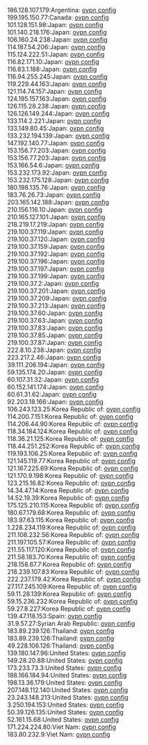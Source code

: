 186.128.107.179:Argentina: [ovpn config](vpn/186_128_107_179.ovpn)  
199.195.150.77:Canada: [ovpn config](vpn/199_195_150_77.ovpn)  
101.128.151.98:Japan: [ovpn config](vpn/101_128_151_98.ovpn)  
101.140.218.176:Japan: [ovpn config](vpn/101_140_218_176.ovpn)  
106.160.24.238:Japan: [ovpn config](vpn/106_160_24_238.ovpn)  
114.187.54.206:Japan: [ovpn config](vpn/114_187_54_206.ovpn)  
115.124.222.51:Japan: [ovpn config](vpn/115_124_222_51.ovpn)  
116.82.171.10:Japan: [ovpn config](vpn/116_82_171_10.ovpn)  
116.83.1.188:Japan: [ovpn config](vpn/116_83_1_188.ovpn)  
116.94.255.245:Japan: [ovpn config](vpn/116_94_255_245.ovpn)  
119.229.44.163:Japan: [ovpn config](vpn/119_229_44_163.ovpn)  
121.114.74.157:Japan: [ovpn config](vpn/121_114_74_157.ovpn)  
124.195.157.163:Japan: [ovpn config](vpn/124_195_157_163.ovpn)  
126.115.28.238:Japan: [ovpn config](vpn/126_115_28_238.ovpn)  
126.126.149.244:Japan: [ovpn config](vpn/126_126_149_244.ovpn)  
133.114.2.221:Japan: [ovpn config](vpn/133_114_2_221.ovpn)  
133.149.80.45:Japan: [ovpn config](vpn/133_149_80_45.ovpn)  
133.232.194.139:Japan: [ovpn config](vpn/133_232_194_139.ovpn)  
147.192.140.77:Japan: [ovpn config](vpn/147_192_140_77.ovpn)  
153.156.77.203:Japan: [ovpn config](vpn/153_156_77_203.ovpn)  
153.156.77.203:Japan: [ovpn config](vpn/153_156_77_203.ovpn)  
153.166.54.6:Japan: [ovpn config](vpn/153_166_54_6.ovpn)  
153.232.173.92:Japan: [ovpn config](vpn/153_232_173_92.ovpn)  
153.232.175.128:Japan: [ovpn config](vpn/153_232_175_128.ovpn)  
180.198.135.76:Japan: [ovpn config](vpn/180_198_135_76.ovpn)  
183.76.26.73:Japan: [ovpn config](vpn/183_76_26_73.ovpn)  
203.165.142.188:Japan: [ovpn config](vpn/203_165_142_188.ovpn)  
210.156.116.10:Japan: [ovpn config](vpn/210_156_116_10.ovpn)  
210.165.127.101:Japan: [ovpn config](vpn/210_165_127_101.ovpn)  
218.219.17.219:Japan: [ovpn config](vpn/218_219_17_219.ovpn)  
219.100.37.119:Japan: [ovpn config](vpn/219_100_37_119.ovpn)  
219.100.37.120:Japan: [ovpn config](vpn/219_100_37_120.ovpn)  
219.100.37.159:Japan: [ovpn config](vpn/219_100_37_159.ovpn)  
219.100.37.192:Japan: [ovpn config](vpn/219_100_37_192.ovpn)  
219.100.37.196:Japan: [ovpn config](vpn/219_100_37_196.ovpn)  
219.100.37.197:Japan: [ovpn config](vpn/219_100_37_197.ovpn)  
219.100.37.199:Japan: [ovpn config](vpn/219_100_37_199.ovpn)  
219.100.37.2:Japan: [ovpn config](vpn/219_100_37_2.ovpn)  
219.100.37.201:Japan: [ovpn config](vpn/219_100_37_201.ovpn)  
219.100.37.209:Japan: [ovpn config](vpn/219_100_37_209.ovpn)  
219.100.37.213:Japan: [ovpn config](vpn/219_100_37_213.ovpn)  
219.100.37.60:Japan: [ovpn config](vpn/219_100_37_60.ovpn)  
219.100.37.63:Japan: [ovpn config](vpn/219_100_37_63.ovpn)  
219.100.37.83:Japan: [ovpn config](vpn/219_100_37_83.ovpn)  
219.100.37.85:Japan: [ovpn config](vpn/219_100_37_85.ovpn)  
219.100.37.87:Japan: [ovpn config](vpn/219_100_37_87.ovpn)  
222.8.10.238:Japan: [ovpn config](vpn/222_8_10_238.ovpn)  
223.217.2.46:Japan: [ovpn config](vpn/223_217_2_46.ovpn)  
39.111.206.194:Japan: [ovpn config](vpn/39_111_206_194.ovpn)  
59.135.174.20:Japan: [ovpn config](vpn/59_135_174_20.ovpn)  
60.107.31.32:Japan: [ovpn config](vpn/60_107_31_32.ovpn)  
60.152.141.174:Japan: [ovpn config](vpn/60_152_141_174.ovpn)  
60.61.31.62:Japan: [ovpn config](vpn/60_61_31_62.ovpn)  
92.203.18.166:Japan: [ovpn config](vpn/92_203_18_166.ovpn)  
106.243.123.25:Korea Republic of: [ovpn config](vpn/106_243_123_25.ovpn)  
114.200.7.151:Korea Republic of: [ovpn config](vpn/114_200_7_151.ovpn)  
114.206.44.90:Korea Republic of: [ovpn config](vpn/114_206_44_90.ovpn)  
118.34.184.124:Korea Republic of: [ovpn config](vpn/118_34_184_124.ovpn)  
118.36.21.125:Korea Republic of: [ovpn config](vpn/118_36_21_125.ovpn)  
118.44.251.252:Korea Republic of: [ovpn config](vpn/118_44_251_252.ovpn)  
119.193.106.25:Korea Republic of: [ovpn config](vpn/119_193_106_25.ovpn)  
121.145.119.77:Korea Republic of: [ovpn config](vpn/121_145_119_77.ovpn)  
121.167.225.69:Korea Republic of: [ovpn config](vpn/121_167_225_69.ovpn)  
121.170.9.198:Korea Republic of: [ovpn config](vpn/121_170_9_198.ovpn)  
123.215.16.82:Korea Republic of: [ovpn config](vpn/123_215_16_82.ovpn)  
14.34.47.14:Korea Republic of: [ovpn config](vpn/14_34_47_14.ovpn)  
14.52.19.39:Korea Republic of: [ovpn config](vpn/14_52_19_39.ovpn)  
175.125.210.115:Korea Republic of: [ovpn config](vpn/175_125_210_115.ovpn)  
180.67.179.68:Korea Republic of: [ovpn config](vpn/180_67_179_68.ovpn)  
183.97.63.115:Korea Republic of: [ovpn config](vpn/183_97_63_115.ovpn)  
1.228.234.119:Korea Republic of: [ovpn config](vpn/1_228_234_119.ovpn)  
211.108.232.56:Korea Republic of: [ovpn config](vpn/211_108_232_56.ovpn)  
211.197.105.57:Korea Republic of: [ovpn config](vpn/211_197_105_57.ovpn)  
211.55.117.120:Korea Republic of: [ovpn config](vpn/211_55_117_120.ovpn)  
211.58.183.70:Korea Republic of: [ovpn config](vpn/211_58_183_70.ovpn)  
218.158.67.7:Korea Republic of: [ovpn config](vpn/218_158_67_7.ovpn)  
218.239.107.83:Korea Republic of: [ovpn config](vpn/218_239_107_83.ovpn)  
222.237.179.42:Korea Republic of: [ovpn config](vpn/222_237_179_42.ovpn)  
27.117.245.109:Korea Republic of: [ovpn config](vpn/27_117_245_109.ovpn)  
59.11.28.139:Korea Republic of: [ovpn config](vpn/59_11_28_139.ovpn)  
59.15.236.232:Korea Republic of: [ovpn config](vpn/59_15_236_232.ovpn)  
59.27.8.227:Korea Republic of: [ovpn config](vpn/59_27_8_227.ovpn)  
139.47.118.153:Spain: [ovpn config](vpn/139_47_118_153.ovpn)  
31.9.57.27:Syrian Arab Republic: [ovpn config](vpn/31_9_57_27.ovpn)  
183.89.239.126:Thailand: [ovpn config](vpn/183_89_239_126.ovpn)  
183.89.239.126:Thailand: [ovpn config](vpn/183_89_239_126.ovpn)  
49.228.106.126:Thailand: [ovpn config](vpn/49_228_106_126.ovpn)  
139.180.147.96:United States: [ovpn config](vpn/139_180_147_96.ovpn)  
149.28.20.88:United States: [ovpn config](vpn/149_28_20_88.ovpn)  
173.233.73.3:United States: [ovpn config](vpn/173_233_73_3.ovpn)  
188.166.184.94:United States: [ovpn config](vpn/188_166_184_94.ovpn)  
198.13.36.179:United States: [ovpn config](vpn/198_13_36_179.ovpn)  
207.148.112.140:United States: [ovpn config](vpn/207_148_112_140.ovpn)  
23.243.148.213:United States: [ovpn config](vpn/23_243_148_213.ovpn)  
3.250.194.153:United States: [ovpn config](vpn/3_250_194_153.ovpn)  
50.39.126.135:United States: [ovpn config](vpn/50_39_126_135.ovpn)  
52.161.15.68:United States: [ovpn config](vpn/52_161_15_68.ovpn)  
171.224.224.80:Viet Nam: [ovpn config](vpn/171_224_224_80.ovpn)  
183.80.232.9:Viet Nam: [ovpn config](vpn/183_80_232_9.ovpn)  
